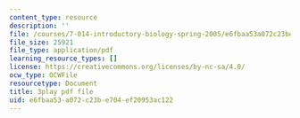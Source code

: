 ```yaml
---
content_type: resource
description: ''
file: /courses/7-014-introductory-biology-spring-2005/e6fbaa53a072c23be704ef20953ac122_703494.pdf
file_size: 25921
file_type: application/pdf
learning_resource_types: []
license: https://creativecommons.org/licenses/by-nc-sa/4.0/
ocw_type: OCWFile
resourcetype: Document
title: 3play pdf file
uid: e6fbaa53-a072-c23b-e704-ef20953ac122
---
```

